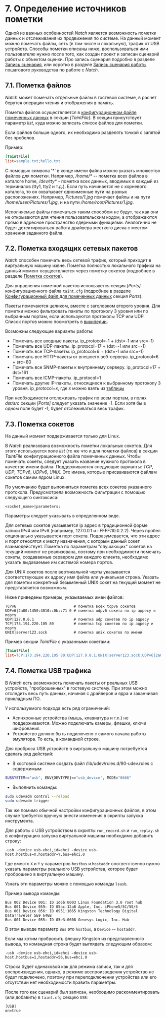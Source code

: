 <div style="page-break-before:always;">
</div>

# <a name="taint_source"></a>7. Определение источников пометки

Одной из важных особенностей *Natch* является возможность пометки данных и отслеживания их
продвижения по системе. На данный момент можно помечать файлы, сеть (в том числе и локальную),
трафик от USB устройств. Способы пометки описаны ниже, воспользоваться ими пользователю нужно
после того, как создан проект и записан сценарий работы с объектом оценки. Про запись
сценария подробно в разделе [Запись сценария](8_scenario_work.md#record),
или коротко в разделе [Запись сценария работы](4_quickstart.md#record_scenario)
пошагового руководства по работе с *Natch*.

## 7.1. Пометка файлов

*Natch* может помечать отдельные файлы в гостевой системе, в расчет берутся операции чтения и отображения в память.

Пометка файлов осуществляется в [конфигурационном файле помеченных данных](17_app_configs.md#taint_config) в секции *[TaintFile]*.
В секции присутствует параметр *list*, куда можно записать список файлов для пометки.

Если файлов больше одного, их необходимо разделять точкой с запятой без пробелов.

Пример:

```ini
[TaintFile]
list=sample.txt;hello.txt
```

С помощью символа '\*' в конце имени файла можно указать множество файлов для пометки.
Например, */home/\** -- пометка всех файлов в каталоге home, */dev/tty\** - пометка всех данных,
вводимых в каждый из терминалов (tty1, tty2 и т.д.). Если путь начинается не с корневого каталога,
то он охватывает одноименные пути на разных расположениях. Например, *Pictures/1.jpg* помечает файлы
и на пути */home/user/Pictures/1.jpg*, и на пути */home/root/Pictures/1.jpg*.

Исполняемые файлы помечаться таким способом не будут, так как они не открываются для чтения пользовательским кодом, а отображаются
прямо в адресное пространство ядерными функциями.
Аналогично не будет детектироваться работа драйвера жесткого диска с местом хранения заданного файла.


## 7.2. Пометка входящих сетевых пакетов

*Natch* способен помечать весь сетевой трафик, который приходит в виртуальную машину извне.
Пометка полностью локального трафика на данный момент осуществляется через пометку сокетов (подробнее в разделе [Пометка сокетов](7_taint_source.md#taint_sockets)).

Для управления пометкой пакетов используется секция *[Ports]* конфигурационного файла `taint.cfg`
(подробнее в разделе [Конфигурационный файл для помеченных данных](17_app_configs.md#taint_config) секция *Ports*).

Пакеты помечаются целиком, вместе с заголовком второго уровня.
Для пометки можно фильтровать пакеты по протоколу 3 уровня или по выбранным портам,
если используются протоколы TCP или UDP. Список портов можно посмотреть в [википедии](https://en.wikipedia.org/wiki/List_of_TCP_and_UDP_port_numbers).

Возможны следующие варианты работы:

* Помечать все входные пакеты. ip_protocol=-1 + (dst=-1 или src=-1)
* Помечать все UDP-пакеты. ip_protocol=17 + (dst=-1 или src=-1)
* Помечать все TCP-пакеты. ip_protocol=6 + (dst=-1 или src=-1)
* Помечать все HTTP-пакеты от внешнего веб-сервера. ip_protocol=6 + src=80
* Помечать все SNMP-пакеты к внутреннему серверу. ip_protocol=17 + dst=161
* Помечать все ICMP-пакеты. ip_protocol=1
* Помечать другие IP-пакеты, относящиеся к выбранному протоколу 3 уровня. ip_protocol=*x*, где *x* можно взять из [таблицы](https://en.wikipedia.org/wiki/List_of_IP_protocol_numbers)

При необходимости отслеживать трафик по всем портам, в полях *dst/src* секции *[Ports]* следует указать значение -1. Если хотя бы в одном поле будет -1, будет отслеживаться весь трафик.

## <a name="taint_sockets"></a>7.3. Пометка сокетов

На данный момент поддерживается только для Linux.

В *Natch* реализована возможность пометки локальных сокетов. Для этого используется поле *list* (то же что и для пометки файлов) в секции *TaintFile*
конфигурационного файла помеченных данных. Чтобы помечать сокеты, следует указать название нужного протокола в качестве имени файла.
Поддерживаются следующие варианты: *TCP*, *UDP*, *TCPv6*, *UDPv6*, *UNIX*. Это имена, которые присваиваются файлам сокетов самим ядром Linux.

По умолчанию будет выполняться пометка всех сокетов указанного протокола. Предусмотрела возможность фильтрации с помощью следующего синтаксиса:

```
<socket_name>|parameters;
```

Параметры следует указывать в определенном виде.

Для сетевых сокетов указывается ip адрес в традиционной форме записи IPv4 или IPv6
(например, 127.0.0.1 и ::FFFF:10.0.2.2). Через пробел опционально указывается порт сокета.
Подразумевается, что эти адрес и порт относятся к месту назначения, с которым данный сокет взаимодействует.
Пометка по параметрам "слушающих" сокетов на текущий момент не реализована, поэтому при необходимости помечать сокеты,
создаваемые сервером для каждого клиента, необходимо указать выдаваемые им системой номера портов.

Для UNIX сокетов после вертикальной черты указывается соответствующее их адресу имя файла или уникальная строка.
Указать для пометки конкретный безымянный UNIX сокет на текущий момент не представляется возможным.

Ниже приведены примеры, указываемых имен файлов:

```text
TCPv6                          # пометка всех tcpv6 сокетов
UDPv6|2a00:1450:4010:c0b::71 0 # пометка udpv6 сокета по ip адресу и порту
UDP|127.0.0.1                  # пометка udp сокетов по ip адресу
TCP|173.194.220.105 80         # пометка tcp сокетов по ip адресу и порту
UNIX|server123.sock            # пометка unix сокетов по имени
```

Пример секции *TaintFile* с указанными сокетами:

```ini
[TaintFile]
list=TCP|173.194.220.105 80;UDP|127.0.0.1;UNIX|server123.sock;UDPv6|2a00:1450:4010:c0f::69
```

## 7.4. Пометка USB трафика

В *Natch* есть возможность помечать пакеты от реальных USB устройств, "проброшенных" в гостевую систему.
При этом можно отследить весь путь данных, начиная с драйверов и ядра и заканчивая прикладным ПО.

У используемого подхода есть ряд ограничений:

* Асинхронные устройства (мышь, клавиатура и т.п.) не поддерживаются. Можно подключать камеры, флешки, ключи шифрования.
* Устройство должно быть подключено с самого начала работы эмулятора. То есть, в командной строке.

Для проброса USB устройств в виртуальную машину потребуется сделать ряд действий:

* В хостовой системе создать файл /lib/udev/rules.d/90-udev.rules с содержимым:

```bash
SUBSYSTEM=="usb", ENV{DEVTYPE}=="usb_device", MODE="0666"
```
* Выполнить команды:

```bash
sudo udevadm control --reload
sudo udevadm trigger
```

Так же помимо обычной настройки конфигурационных файлов, в этом случае требуется вручную внести изменения
в скрипты запуска инструмента.

Для работы с USB устройством в скрипты `run_record.sh` и `run_replay.sh` в конфигурацию запуска виртуальной машины необходимо добавить строку:
```
-usb -device usb-ehci,id=ehci -device usb-host,hostbus=X,hostaddr=Y,bus=ehci.0
```
Где вместо `X` и `Y` у параметров `hostbus` и `hostaddr` соответственно нужно указать параметры реального USB устройства, которое будет проброшено в
виртуальную машину.

Узнать эти параметры можно с помощью команды `lsusb`.

Пример вывода команды:
```
Bus 002 Device 001: ID 1d6b:0003 Linux Foundation 3.0 root hub
Bus 001 Device 059: ID 05ac:12a8 Apple, Inc. iPhone5/5C/5S/6
Bus 001 Device 056: ID 0951:1665 Kingston Technology Digital DataTraveler SE9 64GB
Bus 001 Device 055: ID 05e3:0608 Genesys Logic, Inc. Hub
```

В этом выводе параметр `Bus` это `hostbus`, а `Device` -- `hostaddr`.

Если мы хотим пробросить флешку Kingston из представленного вывода, то командная строка будет выглядеть следующим образом:
```
-usb -device usb-ehci,id=ehci -device usb-host,hostbus=1,hostaddr=56,bus=ehci.0
```

Строка будет одинаковой как для режима записи, так и для воспроизведения, однако, в режиме воспроизведения устройство не будет подключено, поэтому
при переподключении устройства или его отсутствии нет необходимости править параметры.

После того как сценарий был записан, необходимо раскомментировать (или добавить) в `taint.cfg` секцию `USB`:
```
[USB]
on=true
```
